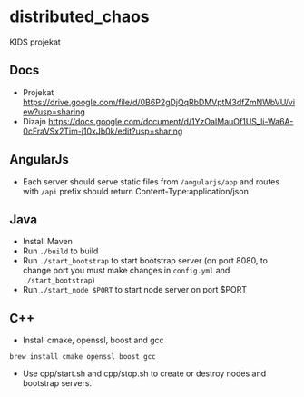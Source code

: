 # distributed_chaos
KIDS projekat

## Docs
- Projekat https://drive.google.com/file/d/0B6P2gDjQqRbDMVptM3dfZmNWbVU/view?usp=sharing
- Dizajn https://docs.google.com/document/d/1YzOaIMauOf1US_li-Wa6A-0cFraVSx2Tim-j10xJb0k/edit?usp=sharing

## AngularJs
- Each server should serve static files from `/angularjs/app` and routes with `/api` prefix should return Content-Type:application/json

## Java
- Install Maven
- Run `./build` to build
- Run `./start_bootstrap` to start bootstrap server (on port 8080, to change port you must make changes in `config.yml` and `./start_bootstrap`)
- Run `./start_node $PORT` to start node server on port $PORT

## C++
- Install cmake, openssl, boost and gcc
```
brew install cmake openssl boost gcc
```
- Use cpp/start.sh and cpp/stop.sh to create or destroy nodes and bootstrap servers.
